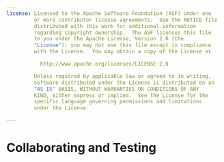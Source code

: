 ```yaml
---
license: Licensed to the Apache Software Foundation (ASF) under one
         or more contributor license agreements.  See the NOTICE file
         distributed with this work for additional information
         regarding copyright ownership.  The ASF licenses this file
         to you under the Apache License, Version 2.0 (the
         "License"); you may not use this file except in compliance
         with the License.  You may obtain a copy of the License at

           http://www.apache.org/licenses/LICENSE-2.0

         Unless required by applicable law or agreed to in writing,
         software distributed under the License is distributed on an
         "AS IS" BASIS, WITHOUT WARRANTIES OR CONDITIONS OF ANY
         KIND, either express or implied.  See the License for the
         specific language governing permissions and limitations
         under the License.

---
```


# Collaborating and Testing

<!--

# Collaborating on Projects

When working with a team, apps are a collaborative undertaking.
PhoneGap Build hopes to create an easy to use and useful environment
for managing and building applications with many developers and
testers.

### Adding and Removing Collaborators:

To add or remove a user to your app, you will first need to head over
to your apps’ detail page.

From there you will need to select the collaborators tab.

This tab provides a list of all collaborators associated with the
currently selected app.

To add a collaborator select the 'add a collaborator' button, enter
their email address, select a role, and hit send; they will now
receive an email stating you have shared the application.

If the new collaborator has not yet created a PhoneGap Build account
they will need to create one first and login; if they are logged in or
do not have an account will see a 404 page.

### What are the Tester and Developer roles for?

We allow you to specify one of two roles for a collaborator.

Testers can only download the app.

Developers can change the code, rebuild the app, and do anything short
of deleting the app or managing signing keys.

You can of course revoke people's access to your app, or change them
from a developer to tester.

### Have feedback?

We'd love to hear your thoughts on our collaborator workflow! If you
have any feedback on how we can improve collaboration on PhoneGap
Build or have a general question head over to our
[community](http://community.phonegap.com) page and start a
discussion!

# Hydration

Adobe® PhoneGap Build is excited to offer Hydration to its users. Hydration 
is a tool that has two main benifits for developers and testers:

1. Compilation times are improved significantly.
2. Updates are pushed directly to the application installed on a device.

PhoneGap accomplishes this by compiling a native binary that acts as
a container for your mobile application. Once a developer uploads a
new build the end user (eg. tester) of the application will be
notified upon restart of the application. If the end user decides to
run the new code base the Hydrated app will automatically fetch and run
the latest code base.

If you have any questions or you would like to provide some feedback
to our team we use our [community support channel](http://community.phonegap.com)
for most of our communication. Don't hesitate to drop us a line!

## Sections

1. [Configuring A project to use Hydration](#create_hydration_build)
    1. [Hydrate a New Application](#new_build_project)
    2. [Hydrate an Existing Application](#existing_build_project)
2. [Building an application with Hydration](#build_app)
    1. [Building an Application](#build_application)
    2. [Installing the hydrated application](#installing_application)
    3. [Updating the application](#update_application)
    4. [Disabling Hydration](#disable_hydration)
    
<a id="create_hydration_build"></a>

##Configuring A project to use Hydration

Hydration can be enabled and disabled for both new projects and existing
projects, however it requires a project with the following PhoneGap
versions

        supported versions:  2.0.0 and above
        supported platforms: iOS, Android 

<a id="new_build_project"></a>

###Hydrate a New Application

After logging in navigate to
[https://build.phonegap.com/](https://build.phonegap.com/),
and click the "+ new app" button.

Under the "SETTINGS" category select the option labeled
"Hydrate Application", next configure the remaining options
and hit "Create".

Until disabled, every build will produce a hydrated version of this app.

<a id="existing_build_project"></a>

###Hydrate an Existing Application

After logging in navigate to
[https://build.phonegap.com/](https://build.phonegap.com/).
Next, select your app by clicking its title or icon. On the app's detail
page, open the "Settings" panel. Then, under the "Basic" header, enable the
checkbox labelled "enable hydration".

Until disabled, every build will produce a hydrated version of this app.

##Building an application with Hydration

<a id="build_application"></a>

###Building an Application

Building an application with Hydration is as simple as building any
other application with build. Once you've enabled Hydration simply
hit the rebuild button and you've got a Hydrated build.

Build will generate a new binary if we detect a modification to the
project's settings.

These settings include:

        name, version, version code, icons, splash screens, preferences,
        features, and access tags

Please note that the end user must update their binary everytime a
native binary is generated.

<a id="installing_application"></a>

###Installing the hydrated application

The binary provided by build is exactly like its non-Hydrated binary
equivalent. Simply install the application as you would a
non-Hydrating version; this can be via the QR code or the platform's
specific tool (eg: iTunes, adb).

Please note that any limitations on native binaries also apply to
Hydration builds. For example, Adhoc distribution (IOS) builds can
only be provisioned for one-hundred devices.

<a href="update_application"></a>

###Updating the application

Once a developer has compiled a new build the Hydrated application can
be updated by the end user. This update proccess occurs on every
restart of the application.

When the user restarts the application they will be prompted with a
dialog requesting them to update the application.

If the user decides to update the application, the new build will be
downloaded and executed.

If the user decides to skip the update they will remain frozen at the
current build and will be prompted to update on the next restart.

If a non-Hydratable build is generated by the developer the user
will need to obtain a new version of the compiled binary. The
user can obtain the binary by downloading it, or by using one of our
other methods.

<a id="disable_hydration"></a>

###Disabling Hydration 

After logging in Navigate to
[https://build.phonegap.com/](https://build.phonegap.com/),
Next, select your app by clicking its title or icon. On the app's detail
page, open the "Settings" panel. Under the "Basic" header de-select
the checkbox labeled "enable hydration", and finally hit save.

You've now successfully disabled Hydration.

Please note, that users will now need to download updates to your app
manually again. 

-->
